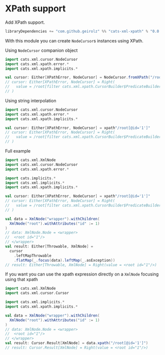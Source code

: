 # XPath support

Add XPath support.

```sbt
libraryDependencies += "com.github.geirolz" %% "cats-xml-xpath" % "0.0.4"
```

With this module you can create `NodeCursor`s instances using XPath.

Using `NodeCursor` companion object
```scala
import cats.xml.cursor.NodeCursor
import cats.xml.xpath.error.*
import cats.xml.xpath.implicits.*

val cursor: Either[XPathError, NodeCursor] = NodeCursor.fromXPath("/root[@id='1']")
// cursor: Either[XPathError, NodeCursor] = Right(
//   value = /root[filter cats.xml.xpath.CursorBuilder$PredicateBuilder$$$Lambda$22977/0x0000000804845570@bbf790]
// )
```

Using string interpolation
```scala
import cats.xml.cursor.NodeCursor
import cats.xml.xpath.error.*
import cats.xml.xpath.implicits.*

val cursor: Either[XPathError, NodeCursor] = xpath"/root[@id='1']"
// cursor: Either[XPathError, NodeCursor] = Right(
//   value = /root[filter cats.xml.xpath.CursorBuilder$PredicateBuilder$$$Lambda$22977/0x0000000804845570@3c4d7bc2]
// )
```


Full example
```scala
import cats.xml.XmlNode
import cats.xml.cursor.NodeCursor
import cats.xml.xpath.error.*

import cats.implicits.*
import cats.xml.implicits.*
import cats.xml.xpath.implicits.*

val cursor: Either[XPathError, NodeCursor] = xpath"/root[@id='1']"
// cursor: Either[XPathError, NodeCursor] = Right(
//   value = /root[filter cats.xml.xpath.CursorBuilder$PredicateBuilder$$$Lambda$22977/0x0000000804845570@5680b4a8]
// )

val data = XmlNode("wrapper").withChildren(
  XmlNode("root").withAttributes("id" := 1)
)
// data: XmlNode.Node = <wrapper>
//  <root id="1"/>
// </wrapper>
val result: Either[Throwable, XmlNode] =
  cursor
    .leftMapThrowable
    .flatMap(_.focus(data).leftMap(_.asException))
// result: Either[Throwable, XmlNode] = Right(value = <root id="1"/>)
```

If you want you can use the xpath expression directly on a `XmlNode` focusing using that xpath
```scala
import cats.xml.XmlNode
import cats.xml.cursor.Cursor

import cats.xml.implicits.*
import cats.xml.xpath.implicits.*

val data = XmlNode("wrapper").withChildren(
  XmlNode("root").withAttributes("id" := 1)
)
// data: XmlNode.Node = <wrapper>
//  <root id="1"/>
// </wrapper>
val result: Cursor.Result[XmlNode] = data.xpath("/root[@id='1']")
// result: Cursor.Result[XmlNode] = Right(value = <root id="1"/>)
```